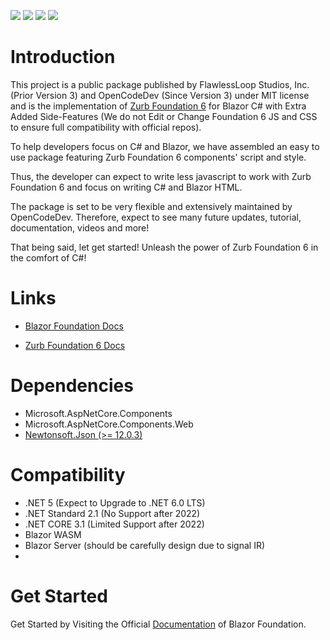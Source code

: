 ![](https://img.shields.io/badge/License-MIT-blueviolet)
![](https://img.shields.io/badge/Foundation-6.6.3-blue)
![](https://img.shields.io/nuget/v/Fl.Blazor.Foundation?label=Latest)
![](https://img.shields.io/nuget/dt/Fl.Blazor.Foundation?label=Downloads)

# Introduction 
This project is a public package published by FlawlessLoop Studios, Inc. (Prior Version 3) and OpenCodeDev (Since Version 3) under MIT license and is the implementation of [Zurb Foundation 6](https://get.foundation/index.html) for Blazor C# with Extra Added Side-Features (We do not Edit or Change Foundation 6 JS and CSS to ensure full compatibility with official repos).

To help developers focus on C# and Blazor, we have assembled an easy to use package featuring Zurb Foundation 6 components' script and style. 

Thus, the developer can expect to write less javascript to work with Zurb Foundation 6 and focus on writing C# and Blazor HTML.

The package is set to be very flexible and extensively maintained by OpenCodeDev. Therefore, expect to see many future updates, tutorial, documentation, videos and more!

That being said, let get started! Unleash the power of Zurb Foundation 6 in the comfort of C#!


# Links
* [Blazor Foundation Docs](https://foundation.opencodedev.com/doc)

* [Zurb Foundation 6 Docs](https://get.foundation/sites/docs/)

# Dependencies
- Microsoft.AspNetCore.Components
- Microsoft.AspNetCore.Components.Web
- [Newtonsoft.Json (>= 12.0.3)](https://www.nuget.org/packages/Newtonsoft.Json/)

# Compatibility
- .NET 5 (Expect to Upgrade to .NET 6.0 LTS)
- .NET Standard 2.1 (No Support after 2022)
- .NET CORE 3.1 (Limited Support after 2022)
- Blazor WASM
- Blazor Server (should be carefully design due to signal IR)
- 
# Get Started
Get Started by Visiting the Official [Documentation](https://foundation.opencodedev.com/) of Blazor Foundation.